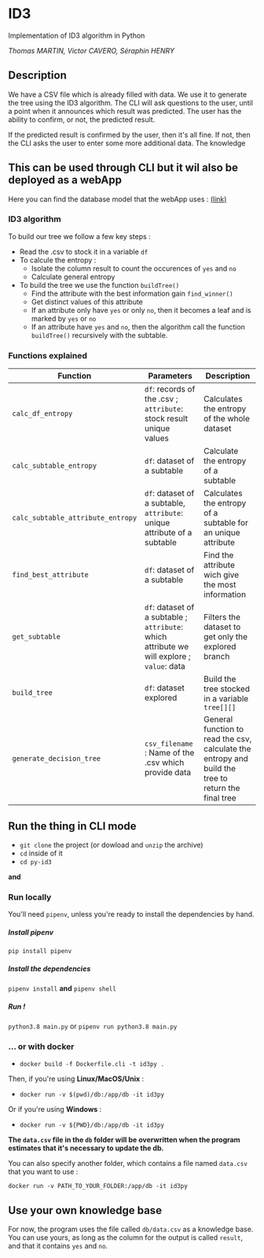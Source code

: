 # ID3
Implementation of ID3 algorithm in Python

*Thomas MARTIN, Victor CAVERO, Séraphin HENRY*

## Description

We have a CSV file which is already filled with data. We use it to generate the tree using the ID3 algorithm.
The CLI will ask questions to the user, until a point when it announces which result was predicted. The user has the ability to confirm, or not, the predicted result.

If the predicted result is confirmed by the user, then it's all fine.
If not, then the CLI asks the user to enter some more additional data. The knowledge 

## This can be used through CLI but it wil also be deployed as a webApp

Here you can find the database model that the webApp uses : [(link)](DB_MODEL.md)

### ID3 algorithm

To build our tree we follow a few key steps :
- Read the .csv to stock it in a variable `df`
- To calcule the entropy :
    - Isolate the column result to count the occurences of `yes` and  `no`
    - Calculate general entropy
- To build the tree we use the function `buildTree()`
    -  Find the attribute with the best information gain `find_winner()`
    - Get distinct values of this attribute
    - If an attribute only have `yes` or only `no`, then it becomes a leaf and is marked by `yes` or `no`
    - If an attribute have `yes` and `no`, then the algorithm call the function `buildTree()` recursively with the subtable.

### Functions explained

|Function|Parameters|Description|
|---|---|---|
|`calc_df_entropy`|`df`: records of the .csv ; `attribute`: stock result unique values|Calculates the entropy of the whole dataset|
|`calc_subtable_entropy`|`df`: dataset of a subtable|Calculate the entropy of a subtable|
|`calc_subtable_attribute_entropy`|`df`: dataset of a subtable, `attribute`: unique attribute of a subtable|Calculates the entropy of a subtable for an unique attribute|
|`find_best_attribute`|`df`: dataset of a subtable|Find the attribute wich give the most information|
|`get_subtable`|`df`: dataset of a subtable ; `attribute`: which attribute we will explore ; `value`: data|Filters the dataset to get only the explored branch|
|`build_tree`|`df`: dataset explored | Build the tree stocked in a variable `tree[][]`|
|`generate_decision_tree`|`csv_filename` : Name of the .csv which provide data| General function to read the csv, calculate the entropy and build the tree to return the final tree|

## Run the thing in CLI mode

- `git clone` the project (or dowload and `unzip` the archive)
- `cd` inside of it
- `cd py-id3`

**and**

### Run locally

You'll need `pipenv`, unless you're ready to install the dependencies by hand.

##### Install pipenv

`pip install pipenv`

##### Install the dependencies

`pipenv install` **and** `pipenv shell`

##### Run !

`python3.8 main.py` or `pipenv run python3.8 main.py`

### ... or with docker

- `docker build -f Dockerfile.cli -t id3py .`

Then, if you're using **Linux/MacOS/Unix** :
- `docker run -v $(pwd)/db:/app/db -it id3py`

Or if you're using **Windows** :

- `docker run -v ${PWD}/db:/app/db -it id3py`

**The `data.csv` file in the `db` folder will be overwritten when the program estimates that it's necessary to update the db.**

You can also specify another folder, which contains a file named `data.csv` that you want to use :

`docker run -v PATH_TO_YOUR_FOLDER:/app/db -it id3py`

## Use your own knowledge base

For now, the program uses the file called `db/data.csv` as a knowledge base.
You can use yours, as long as the column for the output is called `result`, and that it contains `yes` and `no`.